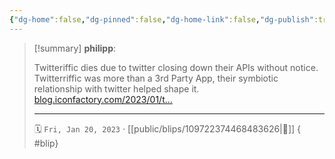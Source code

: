 ```yaml
---
{"dg-home":false,"dg-pinned":false,"dg-home-link":false,"dg-publish":true,"type":"blip","disabled rules":["yaml-title","yaml-title-alias","file-name-heading"],"title":"philipp on mastodon @ 2023-01-20","created-date":"2023-01-20T16:02:47","id":109722374468483630,"updated-date":"2025-05-02T08:50:43","dg-path":"blips/109722374468483626.md","permalink":"/blips/109722374468483626/","dgPassFrontmatter":true}
---
```


> [!summary] **philipp**:
>
> Twitteriffic dies due to twitter closing down their APIs without notice. Twitterriffic was more than a 3rd Party App, their symbiotic relationship with twitter helped shape it. [blog.iconfactory.com/2023/01/t…](https://blog.iconfactory.com/2023/01/twitterrific-end-of-an-era/)
> - - -
>
> 🗓️ `Fri, Jan 20, 2023` · [[public/blips/109722374468483626\|🔗]]
{ #blip}

